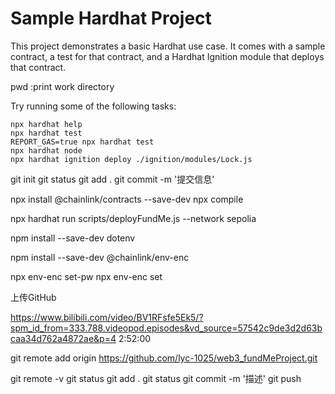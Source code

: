 # Sample Hardhat Project

This project demonstrates a basic Hardhat use case. It comes with a sample contract, a test for that contract, and a Hardhat Ignition module that deploys that contract.


pwd  :print work directory

Try running some of the following tasks:


```shell
npx hardhat help
npx hardhat test
REPORT_GAS=true npx hardhat test
npx hardhat node
npx hardhat ignition deploy ./ignition/modules/Lock.js
```
git init
git status
git add .
git commit -m '提交信息'


npx install @chainlink/contracts --save-dev
npx compile

npx hardhat run scripts/deployFundMe.js --network sepolia

npm install --save-dev dotenv

npm install --save-dev @chainlink/env-enc

npx env-enc set-pw
npx env-enc set 



上传GitHub  

https://www.bilibili.com/video/BV1RFsfe5Ek5/?spm_id_from=333.788.videopod.episodes&vd_source=57542c9de3d2d63bcaa34d762a4872ae&p=4  2:52:00


git remote add origin https://github.com/lyc-1025/web3_fundMeProject.git

git remote -v 
git status
git add .
git status
git commit -m '描述'
git push